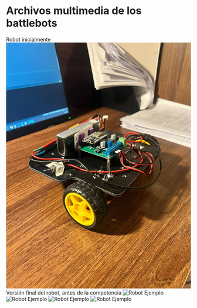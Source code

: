 # Archivos multimedia de los battlebots
Robot inicialmente
![Robot Ejemplo](/multimedia/inicial.jpg)
Versión final del robot, antes de la competencia
![Robot Ejemplo](/final1.JPG)
![Robot Ejemplo](/final2.JPG)
![Robot Ejemplo](/final3.JPG)
![Robot Ejemplo](/final4.JPG)
